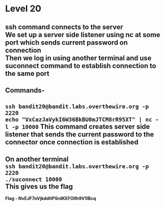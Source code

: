 # Level 20
ssh command connects to the server<br/>
We set up a server side listener using nc at some port which sends current password on connection<br/>
Then we log in using another terminal and use suconnect command to establish connection to the same port<br/>
---
Commands-
---
`ssh bandit20@bandit.labs.overthewire.org -p 2220`<br/>
`echo "VxCazJaVykI6W36BkBU0mJTCM8rR95XT" | nc -l -p 10000`
This command creates server side listener that sends the current password to the connector once connection is established
---
On another terminal<br/>
`ssh bandit20@bandit.labs.overthewire.org -p 2220`<br/>
`./suconnect 10000`<br/>
This gives us the flag
---
**Flag - NvEJF7oVjkddltPSrdKEFOllh9V1IBcq**